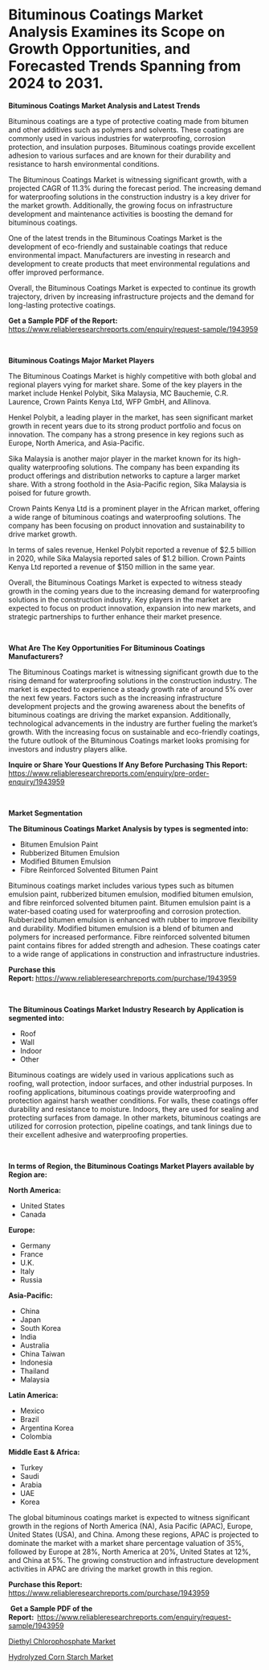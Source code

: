 <p><h1>Bituminous Coatings Market Analysis Examines its Scope on Growth Opportunities, and Forecasted Trends Spanning from 2024 to 2031.</h1></p><p><strong>Bituminous Coatings Market Analysis and Latest Trends</strong></p>
<p><p>Bituminous coatings are a type of protective coating made from bitumen and other additives such as polymers and solvents. These coatings are commonly used in various industries for waterproofing, corrosion protection, and insulation purposes. Bituminous coatings provide excellent adhesion to various surfaces and are known for their durability and resistance to harsh environmental conditions.</p><p>The Bituminous Coatings Market is witnessing significant growth, with a projected CAGR of 11.3% during the forecast period. The increasing demand for waterproofing solutions in the construction industry is a key driver for the market growth. Additionally, the growing focus on infrastructure development and maintenance activities is boosting the demand for bituminous coatings.</p><p>One of the latest trends in the Bituminous Coatings Market is the development of eco-friendly and sustainable coatings that reduce environmental impact. Manufacturers are investing in research and development to create products that meet environmental regulations and offer improved performance.</p><p>Overall, the Bituminous Coatings Market is expected to continue its growth trajectory, driven by increasing infrastructure projects and the demand for long-lasting protective coatings.</p></p>
<p><strong>Get a Sample PDF of the Report:&nbsp;</strong> <a href="https://www.reliableresearchreports.com/enquiry/request-sample/1943959">https://www.reliableresearchreports.com/enquiry/request-sample/1943959</a></p>
<p>&nbsp;</p>
<p><strong>Bituminous Coatings Major Market Players</strong></p>
<p><p>The Bituminous Coatings Market is highly competitive with both global and regional players vying for market share. Some of the key players in the market include Henkel Polybit, Sika Malaysia, MC Bauchemie, C.R. Laurence, Crown Paints Kenya Ltd, WFP GmbH, and Allinova.</p><p>Henkel Polybit, a leading player in the market, has seen significant market growth in recent years due to its strong product portfolio and focus on innovation. The company has a strong presence in key regions such as Europe, North America, and Asia-Pacific.</p><p>Sika Malaysia is another major player in the market known for its high-quality waterproofing solutions. The company has been expanding its product offerings and distribution networks to capture a larger market share. With a strong foothold in the Asia-Pacific region, Sika Malaysia is poised for future growth.</p><p>Crown Paints Kenya Ltd is a prominent player in the African market, offering a wide range of bituminous coatings and waterproofing solutions. The company has been focusing on product innovation and sustainability to drive market growth.</p><p>In terms of sales revenue, Henkel Polybit reported a revenue of $2.5 billion in 2020, while Sika Malaysia reported sales of $1.2 billion. Crown Paints Kenya Ltd reported a revenue of $150 million in the same year.</p><p>Overall, the Bituminous Coatings Market is expected to witness steady growth in the coming years due to the increasing demand for waterproofing solutions in the construction industry. Key players in the market are expected to focus on product innovation, expansion into new markets, and strategic partnerships to further enhance their market presence.</p></p>
<p>&nbsp;</p>
<p><strong>What Are The Key Opportunities For Bituminous Coatings Manufacturers?</strong></p>
<p><p>The Bituminous Coatings market is witnessing significant growth due to the rising demand for waterproofing solutions in the construction industry. The market is expected to experience a steady growth rate of around 5% over the next few years. Factors such as the increasing infrastructure development projects and the growing awareness about the benefits of bituminous coatings are driving the market expansion. Additionally, technological advancements in the industry are further fueling the market’s growth. With the increasing focus on sustainable and eco-friendly coatings, the future outlook of the Bituminous Coatings market looks promising for investors and industry players alike.</p></p>
<p><strong>Inquire or Share Your Questions If Any Before Purchasing This Report:</strong> <a href="https://www.reliableresearchreports.com/enquiry/pre-order-enquiry/1943959">https://www.reliableresearchreports.com/enquiry/pre-order-enquiry/1943959</a></p>
<p>&nbsp;</p>
<p><strong>Market Segmentation</strong></p>
<p><strong>The Bituminous Coatings Market Analysis by types is segmented into:</strong></p>
<p><ul><li>Bitumen Emulsion Paint</li><li>Rubberized Bitumen Emulsion</li><li>Modified Bitumen Emulsion</li><li>Fibre Reinforced Solvented Bitumen Paint</li></ul></p>
<p><p>Bituminous coatings market includes various types such as bitumen emulsion paint, rubberized bitumen emulsion, modified bitumen emulsion, and fibre reinforced solvented bitumen paint. Bitumen emulsion paint is a water-based coating used for waterproofing and corrosion protection. Rubberized bitumen emulsion is enhanced with rubber to improve flexibility and durability. Modified bitumen emulsion is a blend of bitumen and polymers for increased performance. Fibre reinforced solvented bitumen paint contains fibres for added strength and adhesion. These coatings cater to a wide range of applications in construction and infrastructure industries.</p></p>
<p><strong>Purchase this Report:&nbsp;</strong><a href="https://www.reliableresearchreports.com/purchase/1943959">https://www.reliableresearchreports.com/purchase/1943959</a></p>
<p>&nbsp;</p>
<p><strong>The Bituminous Coatings Market Industry Research by Application is segmented into:</strong></p>
<p><ul><li>Roof</li><li>Wall</li><li>Indoor</li><li>Other</li></ul></p>
<p><p>Bituminous coatings are widely used in various applications such as roofing, wall protection, indoor surfaces, and other industrial purposes. In roofing applications, bituminous coatings provide waterproofing and protection against harsh weather conditions. For walls, these coatings offer durability and resistance to moisture. Indoors, they are used for sealing and protecting surfaces from damage. In other markets, bituminous coatings are utilized for corrosion protection, pipeline coatings, and tank linings due to their excellent adhesive and waterproofing properties.</p></p>
<p>&nbsp;</p>
<p><strong>In terms of Region, the Bituminous Coatings Market Players available by Region are:</strong></p>
<p>
    <p> <strong> North America: </strong>
        <ul>
            <li>United States</li>
            <li>Canada</li>
        </ul>
        </p> 
    <p> <strong> Europe: </strong>
        <ul>
            <li>Germany</li>
            <li>France</li>
            <li>U.K.</li>
            <li>Italy</li>
            <li>Russia</li>
        </ul>
        </p> 
    <p> <strong> Asia-Pacific: </strong>
        <ul>
            <li>China</li>
            <li>Japan</li>
            <li>South Korea</li>
            <li>India</li>
            <li>Australia</li>
            <li>China Taiwan</li>
            <li>Indonesia</li>
            <li>Thailand</li>
            <li>Malaysia</li>
        </ul>
        </p> 
    <p> <strong> Latin America: </strong>
        <ul>
            <li>Mexico</li>
            <li>Brazil</li>
            <li>Argentina Korea</li>
            <li>Colombia</li>
        </ul>
        </p> 
    <p> <strong> Middle East & Africa: </strong>
        <ul>
            <li>Turkey</li>
            <li>Saudi</li>
            <li>Arabia</li>
            <li>UAE</li>
            <li>Korea</li>
        </ul>
    </p>
    </p>
<p><p>The global bituminous coatings market is expected to witness significant growth in the regions of North America (NA), Asia Pacific (APAC), Europe, United States (USA), and China. Among these regions, APAC is projected to dominate the market with a market share percentage valuation of 35%, followed by Europe at 28%, North America at 20%, United States at 12%, and China at 5%. The growing construction and infrastructure development activities in APAC are driving the market growth in this region.</p></p>
<p><strong>Purchase this Report: </strong><a href="https://www.reliableresearchreports.com/purchase/1943959">https://www.reliableresearchreports.com/purchase/1943959</a></p>
<p>&nbsp;<strong>Get a Sample PDF of the Report:&nbsp;&nbsp;</strong><a href="https://www.reliableresearchreports.com/enquiry/request-sample/1943959">https://www.reliableresearchreports.com/enquiry/request-sample/1943959</a></p>
<p><strong></strong></p>
<p><p><a href="https://github.com/edytherolanlouisejk1miz0wig/Market-Research-Report-List-1/blob/main/diethyl-chlorophosphate-market.md">Diethyl Chlorophosphate Market</a></p><p><a href="https://military-diascia-e68.notion.site/Hydrolyzed-Corn-Starch-Market-Size-and-Growth-Market-Segmentation-Regional-and-Country-Breakdowns--aa0e80309bca470c985c28d21a9627a3">Hydrolyzed Corn Starch Market</a></p></p>